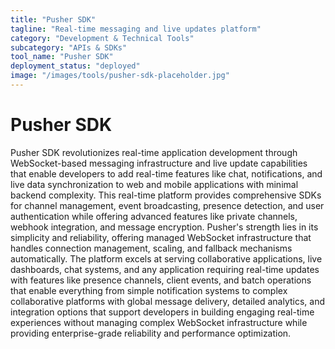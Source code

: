 ```yaml
---
title: "Pusher SDK"
tagline: "Real-time messaging and live updates platform"
category: "Development & Technical Tools"
subcategory: "APIs & SDKs"
tool_name: "Pusher SDK"
deployment_status: "deployed"
image: "/images/tools/pusher-sdk-placeholder.jpg"
---
```


# Pusher SDK

Pusher SDK revolutionizes real-time application development through WebSocket-based messaging infrastructure and live update capabilities that enable developers to add real-time features like chat, notifications, and live data synchronization to web and mobile applications with minimal backend complexity. This real-time platform provides comprehensive SDKs for channel management, event broadcasting, presence detection, and user authentication while offering advanced features like private channels, webhook integration, and message encryption. Pusher's strength lies in its simplicity and reliability, offering managed WebSocket infrastructure that handles connection management, scaling, and fallback mechanisms automatically. The platform excels at serving collaborative applications, live dashboards, chat systems, and any application requiring real-time updates with features like presence channels, client events, and batch operations that enable everything from simple notification systems to complex collaborative platforms with global message delivery, detailed analytics, and integration options that support developers in building engaging real-time experiences without managing complex WebSocket infrastructure while providing enterprise-grade reliability and performance optimization.